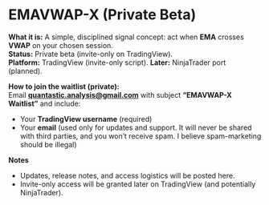 # EMAVWAP-X (Private Beta)

**What it is:** A simple, disciplined signal concept: act when **EMA** crosses **VWAP** on your chosen session.  
**Status:** Private beta (invite-only on TradingView).  
**Platform:** TradingView (invite-only script). **Later:** NinjaTrader port (planned).

**How to join the waitlist (private):**  
Email **quantastic.analysis@gmail.com** with subject **“EMAVWAP-X Waitlist”** and include:  
- Your **TradingView username** (required)  
- Your **email** (used only for updates and support. It will never be shared with third parties, and you won’t receive spam. I believe spam-marketing should be illegal)

**Notes**  
- Updates, release notes, and access logistics will be posted here.  
- Invite-only access will be granted later on TradingView (and potentially NinjaTrader).
